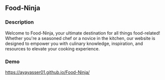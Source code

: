 ## Food-Ninja
### Description
Welcome to Food-Ninja, your ultimate destination for all things food-related! Whether you're a seasoned chef or a novice in the kitchen, our website is designed to empower you with culinary knowledge, inspiration, and resources to elevate your cooking experience.
### Demo
https://ayayasser01.github.io/Food-Ninja/
